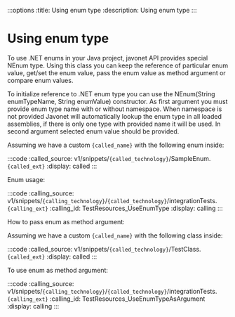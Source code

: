 :::options
:title: Using enum type
:description: Using enum type
:::

# Using enum type

To use .NET enums in your Java project, javonet API provides special NEnum type. 
Using this class you can keep the reference of particular enum value, get/set the enum value, pass the enum value as method argument or compare enum values.  

To initialize reference to .NET enum type you can use the NEnum(String enumTypeName, String enumValue) constructor. As first argument you must provide enum type name with or without namespace. 
When namespace is not provided Javonet will automatically lookup the enum type in all loaded assemblies, if there is only one type with provided name it will be used. 
In second argument selected enum value should be provided.  
  
Assuming we have a custom `{called_name}` with the following enum inside:

:::code 
:called_source: v1/snippets/`{called_technology}`/SampleEnum.`{called_ext}`
:display: called
:::


Enum usage:
  
:::code
:calling_source: v1/snippets/`{calling_technology}`/`{called_technology}`/integrationTests.`{calling_ext}`
:calling_id: TestResources_UseEnumType
:display: calling
:::

How to pass enum as method argument:  
  
Assuming we have a custom `{called_name}` with the following class inside:

:::code 
:called_source: v1/snippets/`{called_technology}`/TestClass.`{called_ext}`
:display: called
:::

To use enum as method argument:  
  
:::code
:calling_source: v1/snippets/`{calling_technology}`/`{called_technology}`/integrationTests.`{calling_ext}`
:calling_id: TestResources_UseEnumTypeAsArgument
:display: calling
:::